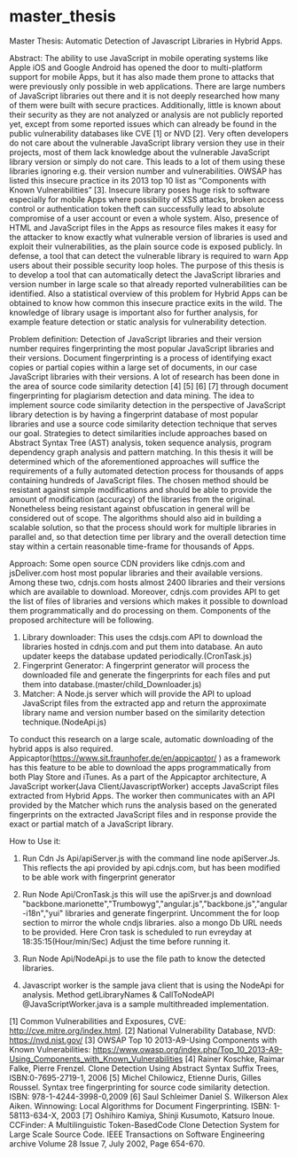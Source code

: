 # master_thesis
Master Thesis: Automatic Detection of Javascript Libraries in Hybrid Apps.

Abstract: The ability to use JavaScript in mobile operating systems like Apple iOS and Google Android has opened the door to multi-platform support for mobile Apps, but it has also made them prone to attacks that were previously only possible in web applications. There are large numbers of JavaScript libraries out there and it is not deeply researched how many of them were built with secure practices. Additionally, little is known about their security as they are not analyzed or analysis are not publicly reported yet, except from some reported issues which can already be found in the public vulnerability databases like CVE [1] or NVD [2]. Very often developers do not care about the vulnerable JavaScript library version they use in their projects, most of them lack knowledge about the vulnerable JavaScript library version or simply do not care. This leads to a lot of them using these libraries ignoring e.g. their version number and vulnerabilities.  OWSAP has listed this insecure practice in its 2013 top 10 list as “Components with Known Vulnerabilities” [3]. Insecure library poses huge risk to software especially for mobile Apps where possibility of XSS attacks, broken access control or authentication token theft can successfully lead to absolute compromise of a user account or even a whole system. Also, presence of HTML and JavaScript files in the Apps as resource files makes it easy for the attacker to know exactly what vulnerable version of libraries is used and exploit their vulnerabilities, as the plain source code is exposed publicly. In defense, a tool that can detect the vulnerable library is required to warn App users about their possible security loop holes. The purpose of this thesis is to develop a tool that can automatically detect the JavaScript libraries and version number in large scale so that already reported vulnerabilities can be identified. Also a statistical overview of this problem for Hybrid Apps can be obtained to know how common this insecure practice exits in the wild. The knowledge of library usage is important also for further analysis, for example feature detection or static analysis for vulnerability detection.

Problem definition: Detection of JavaScript libraries and their version number requires fingerprinting the most popular JavaScript libraries and their versions. Document fingerprinting is a process of identifying exact copies or partial copies within a large set of documents, in our case JavaScript libraries with their versions. A lot of research has been done in the area of source code similarity detection [4] [5] [6] [7] through document fingerprinting for plagiarism detection and data mining. The idea to implement source code similarity detection in the perspective of JavaScript library detection is by having a fingerprint database of most popular libraries and use a source code similarity detection technique that serves our goal. Strategies to detect similarities include approaches based on Abstract Syntax Tree (AST) analysis, token sequence analysis, program dependency graph analysis and pattern matching. In this thesis it will be determined which of the aforementioned approaches will suffice the requirements of a fully automated detection process for thousands of apps containing hundreds of JavaScript files. The chosen method should be resistant against simple modifications and should be able to provide the amount of modification (accuracy) of the libraries from the original. Nonetheless being resistant against obfuscation in general will be considered out of scope. The algorithms should also aid in building a scalable solution, so that the process should work for multiple libraries in parallel and, so that detection time per library and the overall detection time stay within a certain reasonable time-frame for thousands of Apps.

Approach: Some open source CDN providers like cdnjs.com and jsDeliver.com host most popular libraries and their available versions. Among these two, cdnjs.com hosts almost 2400 libraries and their versions which are available to download. Moreover, cdnjs.com provides API to get the list of files of libraries and versions which makes it possible to download them programmatically and do processing on them. Components of the proposed architecture will be following.

1.	Library downloader: This uses the cdsjs.com API to download the libraries hosted in cdnjs.com and put them into database. An auto updater keeps the database updated periodically.(CronTask.js)
2.	Fingerprint Generator: A fingerprint generator will process the downloaded file and generate the fingerprints for each files and put them into database.(master/child_Downloader.js)
3.	Matcher: A Node.js server which will provide the API to upload JavaScript files from the extracted app and return the approximate library name and version number based on the similarity detection technique.(NodeApi.js)

To conduct this research on a large scale, automatic downloading of the hybrid apps is also required. Appicaptor(https://www.sit.fraunhofer.de/en/appicaptor/ ) as a framework has this feature to be able to download the apps programmatically from both Play Store and iTunes.  As a part of the Appicaptor architecture, A JavaScript worker(Java Client/JavascriptWorker) accepts JavaScript files extracted from Hybrid Apps. The worker then communicates with an API provided by the Matcher which runs the analysis based on the generated fingerprints on the extracted JavaScript files and in response provide the exact or partial match of a JavaScript library. 

How to Use it:


1. Run Cdn Js Api/apiServer.js with the command line node apiServer.Js. This reflects the api provided by api.cdnjs.com, but has been modified to be able work with fingerprint generator

2. Run Node Api/CronTask.js this will use the apiSrver.js and download "backbone.marionette","Trumbowyg","angular.js","backbone.js","angular-i18n","yui" libraries and generate fingerprint. Uncomment the for loop section to mirror the whole cndjs libraries. also a mongo Db URL needs to be provided. Here Cron task is scheduled to run evreyday at 18:35:15(Hour/min/Sec) Adjust the time before running it.

3. Run Node Api/NodeApi.js to use the file path to know the detected libraries.

4. Javascript worker is the sample java client that is using the NodeApi for analysis.  Method getLibraryNames & CallToNodeAPI @JavaScriptWorker.java is a sample multithreaded implementation.



[1]	Common Vulnerabilities and Exposures, CVE: http://cve.mitre.org/index.html.
[2]	National Vulnerability Database, NVD: https://nvd.nist.gov/
[3]	OWSAP Top 10 2013-A9-Using Components with Known Vulnerabilities: https://www.owasp.org/index.php/Top_10_2013-A9-Using_Components_with_Known_Vulnerabilities
[4]	Rainer Koschke, Raimar Falke, Pierre Frenzel. Clone Detection Using Abstract Syntax Suffix Trees, ISBN:0-7695-2719-1, 2006
[5]	Michel Chilowicz, Etienne Duris, Gilles Roussel. Syntax tree fingerprinting for source code similarity detection. ISBN: 978-1-4244-3998-0,2009
[6]	Saul Schleimer Daniel S. Wilkerson Alex Aiken. Winnowing: Local Algorithms for Document Fingerprinting. ISBN: 1-58113-634-X, 2003
[7]	Oshihiro Kamiya, Shinji Kusumoto, Katsuro Inoue. CCFinder: A Multilinguistic Token-BasedCode Clone Detection System for Large Scale Source Code. IEEE Transactions on Software Engineering archive Volume 28 Issue 7, July 2002, Page 654-670.





